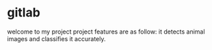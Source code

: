 # gitlab
welcome to my project
project features are as follow:
it detects animal images and classifies it accurately.
